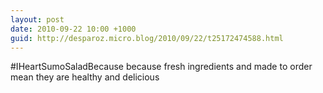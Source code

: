 ```yaml
---
layout: post
date: 2010-09-22 10:00 +1000
guid: http://desparoz.micro.blog/2010/09/22/t25172474588.html
---
```

#IHeartSumoSaladBecause because fresh ingredients and made to order mean they are healthy and delicious
